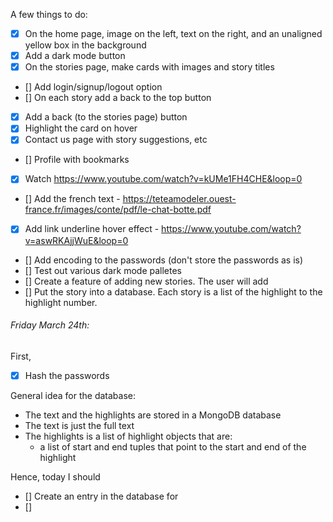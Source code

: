 A few things to do:
- [x] On the home page, image on the left, text on the right, and an unaligned yellow box in the background
- [x] Add a dark mode button
- [x] On the stories page, make cards with images and story titles
- [] Add login/signup/logout option
- [] On each story add a back to the top button 
- [x] Add a back (to the stories page) button
- [x] Highlight the card on hover
- [x] Contact us page with story suggestions, etc
- [] Profile with bookmarks
- [x] Watch https://www.youtube.com/watch?v=kUMe1FH4CHE&loop=0
- [] Add the french text - https://teteamodeler.ouest-france.fr/images/conte/pdf/le-chat-botte.pdf
- [x] Add link underline hover effect - https://www.youtube.com/watch?v=aswRKAjjWuE&loop=0
- [] Add encoding to the passwords (don't store the passwords as is)
- [] Test out various dark mode palletes
- [] Create a feature of adding new stories. The user will add 
- [] Put the story into a database. Each story is a list of the highlight to the highlight number. 

###### Friday March 24th:

First,
- [x] Hash the passwords

General idea for the database: 
- The text and the highlights are stored in a MongoDB database
- The text is just the full text
- The highlights is a list of highlight objects that are:
    - a list of start and end tuples that point to the start and end of the highlight

Hence, today I should 
- [] Create an entry in the database for 
- []